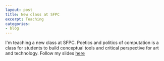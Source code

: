 ```yaml
---
layout: post
title: New class at SFPC
excerpt: Teaching
categories:
- blog
---
```


I'm teaching a new class at SFPC. Poetics and politics of computation is a class for students to build conceptual tools and critical perspective for art and technology. Follow my slides [here](http://tchoi8.github.io/poetic-computation-16)
